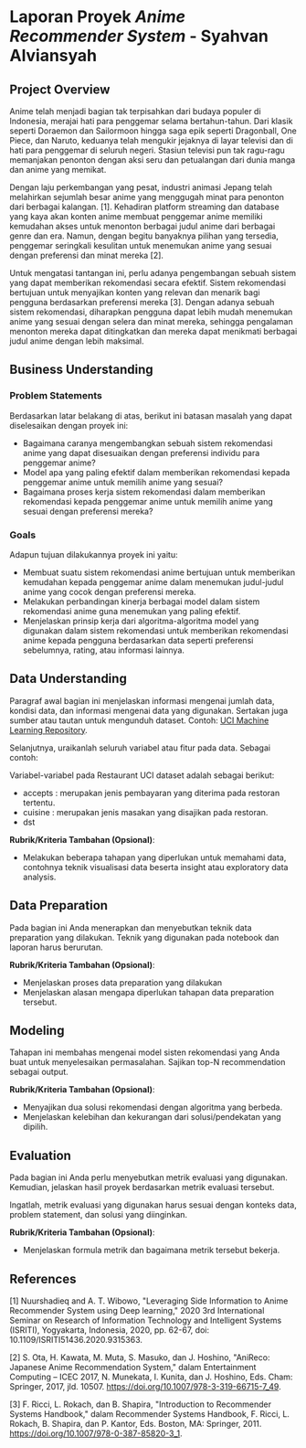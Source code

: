 # Laporan Proyek _Anime Recommender System_ - Syahvan Alviansyah
## Project Overview

Anime telah menjadi bagian tak terpisahkan dari budaya populer di Indonesia, merajai hati para penggemar selama bertahun-tahun. Dari klasik seperti Doraemon dan Sailormoon hingga saga epik seperti Dragonball, One Piece, dan Naruto, keduanya telah mengukir jejaknya di layar televisi dan di hati para penggemar di seluruh negeri. Stasiun televisi pun tak ragu-ragu memanjakan penonton dengan aksi seru dan petualangan dari dunia manga dan anime yang memikat.

Dengan laju perkembangan yang pesat, industri animasi Jepang telah melahirkan sejumlah besar anime yang menggugah minat para penonton dari berbagai kalangan. [1]. Kehadiran platform streaming dan database yang kaya akan konten anime membuat penggemar anime memiliki kemudahan akses untuk menonton berbagai judul anime dari berbagai genre dan era. Namun, dengan begitu banyaknya pilihan yang tersedia, penggemar seringkali kesulitan untuk menemukan anime yang sesuai dengan preferensi dan minat mereka [2].

Untuk mengatasi tantangan ini, perlu adanya pengembangan sebuah sistem yang dapat memberikan rekomendasi secara efektif. Sistem rekomendasi bertujuan untuk menyajikan konten yang relevan dan menarik bagi pengguna berdasarkan preferensi mereka [3]. Dengan adanya sebuah sistem rekomendasi, diharapkan pengguna dapat lebih mudah menemukan anime yang sesuai dengan selera dan minat mereka, sehingga pengalaman menonton mereka dapat ditingkatkan dan mereka dapat menikmati berbagai judul anime dengan lebih maksimal.

## Business Understanding

### Problem Statements

Berdasarkan latar belakang di atas, berikut ini batasan masalah yang dapat diselesaikan dengan proyek ini:

- Bagaimana caranya mengembangkan sebuah sistem rekomendasi anime yang dapat disesuaikan dengan preferensi individu para penggemar anime?
- Model apa yang paling efektif dalam memberikan rekomendasi kepada penggemar anime untuk memilih anime yang sesuai?
- Bagaimana proses kerja sistem rekomendasi dalam memberikan rekomendasi kepada penggemar anime untuk memilih anime yang sesuai dengan preferensi mereka?

### Goals

Adapun tujuan dilakukannya proyek ini yaitu:

- Membuat suatu sistem rekomendasi anime bertujuan untuk memberikan kemudahan kepada penggemar anime dalam menemukan judul-judul anime yang cocok dengan preferensi mereka.
- Melakukan perbandingan kinerja berbagai model dalam sistem rekomendasi anime guna menemukan yang paling efektif.
- Menjelaskan prinsip kerja dari algoritma-algoritma model yang digunakan dalam sistem rekomendasi untuk memberikan rekomendasi anime kepada pengguna berdasarkan data seperti preferensi sebelumnya, rating, atau informasi lainnya.

## Data Understanding
Paragraf awal bagian ini menjelaskan informasi mengenai jumlah data, kondisi data, dan informasi mengenai data yang digunakan. Sertakan juga sumber atau tautan untuk mengunduh dataset. Contoh: [UCI Machine Learning Repository](https://archive.ics.uci.edu/ml/datasets/Restaurant+%26+consumer+data).

Selanjutnya, uraikanlah seluruh variabel atau fitur pada data. Sebagai contoh:  

Variabel-variabel pada Restaurant UCI dataset adalah sebagai berikut:
- accepts : merupakan jenis pembayaran yang diterima pada restoran tertentu.
- cuisine : merupakan jenis masakan yang disajikan pada restoran.
- dst

**Rubrik/Kriteria Tambahan (Opsional)**:
- Melakukan beberapa tahapan yang diperlukan untuk memahami data, contohnya teknik visualisasi data beserta insight atau exploratory data analysis.

## Data Preparation
Pada bagian ini Anda menerapkan dan menyebutkan teknik data preparation yang dilakukan. Teknik yang digunakan pada notebook dan laporan harus berurutan.

**Rubrik/Kriteria Tambahan (Opsional)**: 
- Menjelaskan proses data preparation yang dilakukan
- Menjelaskan alasan mengapa diperlukan tahapan data preparation tersebut.

## Modeling
Tahapan ini membahas mengenai model sisten rekomendasi yang Anda buat untuk menyelesaikan permasalahan. Sajikan top-N recommendation sebagai output.

**Rubrik/Kriteria Tambahan (Opsional)**: 
- Menyajikan dua solusi rekomendasi dengan algoritma yang berbeda.
- Menjelaskan kelebihan dan kekurangan dari solusi/pendekatan yang dipilih.

## Evaluation
Pada bagian ini Anda perlu menyebutkan metrik evaluasi yang digunakan. Kemudian, jelaskan hasil proyek berdasarkan metrik evaluasi tersebut.

Ingatlah, metrik evaluasi yang digunakan harus sesuai dengan konteks data, problem statement, dan solusi yang diinginkan.

**Rubrik/Kriteria Tambahan (Opsional)**: 
- Menjelaskan formula metrik dan bagaimana metrik tersebut bekerja.

## References

[1] Nuurshadieq and A. T. Wibowo, "Leveraging Side Information to Anime Recommender System using Deep learning," 2020 3rd International Seminar on Research of Information Technology and Intelligent Systems (ISRITI), Yogyakarta, Indonesia, 2020, pp. 62-67, doi: 10.1109/ISRITI51436.2020.9315363.

[2] S. Ota, H. Kawata, M. Muta, S. Masuko, dan J. Hoshino, "AniReco: Japanese Anime Recommendation System," dalam Entertainment Computing – ICEC 2017, N. Munekata, I. Kunita, dan J. Hoshino, Eds. Cham: Springer, 2017, jld. 10507. https://doi.org/10.1007/978-3-319-66715-7_49.

[3] F. Ricci, L. Rokach, dan B. Shapira, "Introduction to Recommender Systems Handbook," dalam Recommender Systems Handbook, F. Ricci, L. Rokach, B. Shapira, dan P. Kantor, Eds. Boston, MA: Springer, 2011. https://doi.org/10.1007/978-0-387-85820-3_1.
